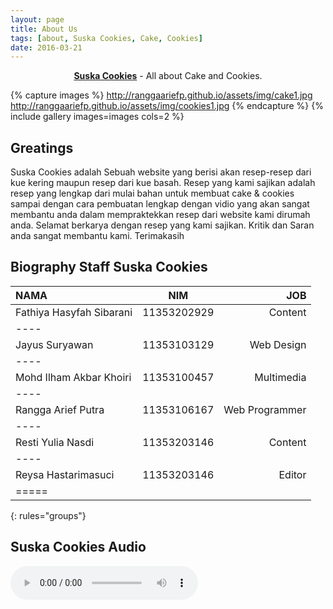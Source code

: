 ```yaml
---
layout: page
title: About Us
tags: [about, Suska Cookies, Cake, Cookies]
date: 2016-03-21
---
```

    
<center><a href="https://www.facebook.com/suskacookies"><b>Suska Cookies</b></a> - All about Cake and Cookies.</center>


{% capture images %}
    http://ranggaariefp.github.io/assets/img/cake1.jpg
    http://ranggaariefp.github.io/assets/img/cookies1.jpg
{% endcapture %}
{% include gallery images=images cols=2 %}

## Greatings
Suska Cookies adalah Sebuah website yang berisi akan resep-resep dari kue kering maupun resep dari kue basah. Resep yang kami sajikan adalah resep yang lengkap dari mulai bahan untuk membuat cake & cookies sampai dengan cara pembuatan lengkap dengan vidio yang akan sangat membantu anda dalam mempraktekkan resep dari website kami dirumah anda. Selamat berkarya dengan resep yang kami sajikan. Kritik dan Saran anda sangat membantu kami. Terimakasih


## Biography Staff Suska Cookies

| NAMA | NIM | JOB |
|:--------|:-------:|--------:|
| Fathiya Hasyfah Sibarani   | 11353202929   | Content   |
|----
| Jayus Suryawan   | 11353103129   | Web Design   |
|----
| Mohd Ilham Akbar Khoiri   | 11353100457   | Multimedia   |
|----
| Rangga Arief Putra   | 11353106167   | Web Programmer   |
|----
| Resti Yulia Nasdi   | 11353203146   | Content   |
|----
| Reysa Hastarimasuci   | 11353203146   | Editor   |
|=====
{: rules="groups"}


## Suska Cookies Audio

<audio controls autoplay> 
<source src="http://ranggaariefp.github.io/suska cookies.ogg" type="audio/ogg"> 
<source src="http://ranggaariefp.github.io/suska cookies.ogg" type="audio/ogg"> 
</audio>

<script type="text/javascript">
if (localStorage.pagecount)
 {
localStorage.pagecount=Number(localStorage.pagecount) +1;
 }
else
{
localStorage.pagecount=1;
}
document.write("Halaman ini baru Anda kunjungi sebanyak "+ localStorage.pagecount + " kali.");
</script>
